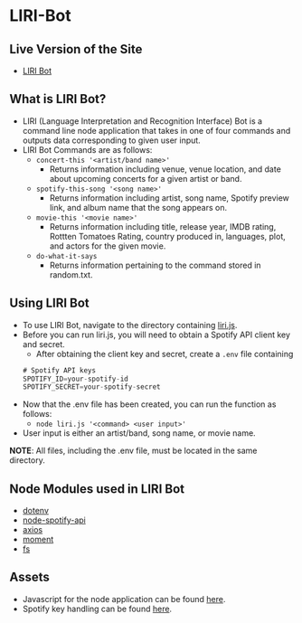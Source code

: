 # LIRI-Bot

## __Live Version of the Site__
* [LIRI Bot](https://mkkiyoi.github.io/LIRI-Bot)

## __What is LIRI Bot?__
* LIRI (Language Interpretation and Recognition Interface) Bot is a command line node application that takes in one of four commands and outputs data corresponding to given user input.
* LIRI Bot Commands are as follows:
  * `concert-this '<artist/band name>'`
    * Returns information including venue, venue location, and date about upcoming concerts for a given artist or band.
  * `spotify-this-song '<song name>'`
    * Returns information including artist, song name, Spotify preview link, and album name that the song appears on.
  * `movie-this '<movie name>'`
    * Returns information including title, release year, IMDB rating, Rottten Tomatoes Rating, country produced in, languages, plot, and actors for the given movie.
  * `do-what-it-says`
    * Returns information pertaining to the command stored in random.txt. 
    

## __Using LIRI Bot__

* To use LIRI Bot, navigate to the directory containing [liri.js](liri.js). 
* Before you can run liri.js, you will need to obtain a Spotify API client key and secret. 
  * After obtaining the client key and secret, create a `.env` file containing
  ```js
  # Spotify API keys
  SPOTIFY_ID=your-spotify-id
  SPOTIFY_SECRET=your-spotify-secret
  ```
* Now that the .env file has been created, you can run the function as follows:
  * `node liri.js '<command> <user input>'`
* User input is either an artist/band, song name, or movie name.


__NOTE__: All files, including the .env file, must be located in the same directory. 


## __Node Modules used in LIRI Bot__
* [dotenv](https://www.npmjs.com/package/dotenv/)
* [node-spotify-api](https://www.npmjs.com/package/node-spotify-api)
* [axios](https://www.npmjs.com/package/axios)
* [moment](https://www.npmjs.com/package/moment)
* [fs](https://nodejs.org/api/fs.html)

## __Assets__
* Javascript for the node application can be found [here](liri.js).
* Spotify key handling can be found [here](keys.js).

